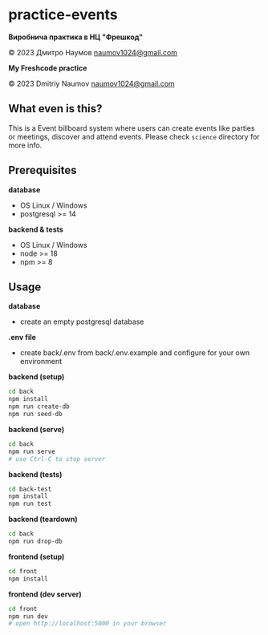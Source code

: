 # practice-events

**Виробнича практика в НЦ "Фрешкод"** 

&copy; 2023 Дмитро Наумов naumov1024@gmail.com

**My Freshcode practice**

&copy; 2023 Dmitriy Naumov naumov1024@gmail.com


## What even is this?

This is a Event billboard system where users can create events like parties 
or meetings, discover and attend events. Please check `science` directory for 
more info.


## Prerequisites

**database**
- OS Linux / Windows
- postgresql >= 14

**backend & tests**
- OS Linux / Windows
- node >= 18
- npm >= 8


## Usage

**database** 

- create an empty postgresql database

**.env file**

- create back/.env from back/.env.example and configure for your own environment

**backend (setup)**

```bash
cd back
npm install
npm run create-db
npm run seed-db
``` 

**backend (serve)**

```bash
cd back 
npm run serve
# use Ctrl-C to stop server
```

**backend (tests)**

```bash
cd back-test
npm install
npm run test
```

**backend (teardown)**

```bash
cd back
npm run drop-db
```

**frontend (setup)**

```bash
cd front
npm install
```

**frontend (dev server)**

```bash
cd front
npm run dev
# open http://localhost:5000 in your browser
```